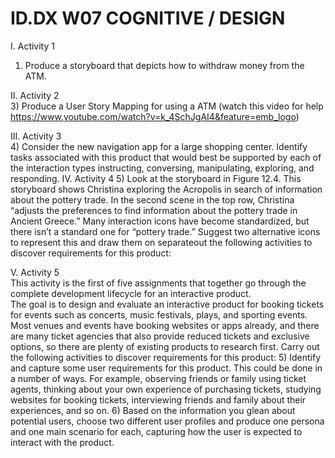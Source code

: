 
# ID.DX W07  COGNITIVE / DESIGN  



I.	Activity 1  
1)	Produce a storyboard that depicts how to withdraw money from the ATM.
   
II.	Activity 2  
3)	Produce a User Story Mapping for using a ATM (watch this video for help https://www.youtube.com/watch?v=k_4SchJgAI4&feature=emb_logo)
   
III.	Activity 3  
4)	Consider the new navigation app for a large shopping center. Identify tasks associated with this product that would best be supported by each of the interaction types instructing, conversing, manipulating, exploring, and responding.
IV.	Activity 4
5)	Look at the storyboard in Figure 12.4. This storyboard shows Christina exploring the Acropolis in search of information about the pottery trade. In the second scene in the top row, Christina “adjusts the preferences to find information about the pottery trade in Ancient Greece.” Many interaction icons have become standardized, but there isn’t a standard one for “pottery trade.” Suggest two alternative icons to represent this and draw them on separateout the following activities to discover requirements for this product:
 
V.	Activity 5  
This activity is the first of five assignments that together go through the complete development lifecycle for an interactive product.  
The goal is to design and evaluate an interactive product for booking tickets for events such as concerts, music festivals, plays, and sporting events. Most venues and events have booking websites or apps already, and there are many ticket agencies that also provide reduced tickets and exclusive options, so there are plenty of existing products to research first. Carry out the following activities to discover requirements for this product:
5)	Identify and capture some user requirements for this product. This could be done in a number of ways. For example, observing friends or family using ticket agents, thinking about your own experience of purchasing tickets, studying websites for booking tickets, interviewing friends and family about their experiences, and so on.
6)	Based on the information you glean about potential users, choose two different user profiles and produce one persona and one main scenario for each, capturing how the user is expected to interact with the product.


